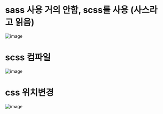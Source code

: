 # sass 사용 거의 안함, scss를 사용 (사스라고 읽음)

![image](https://github.com/hani10004/sass/assets/129706997/b6f60a48-c329-4e2f-a30a-9caaf28dbab3)

# scss 컴파일 
![image](https://github.com/hani10004/sass/assets/129706997/c870b8e4-690a-4e02-a5aa-4b72d81b88c9)

# css 위치변경 
![image](https://github.com/hani10004/sass/assets/129706997/3188a15d-836d-4e53-9575-095ce0951f59)
